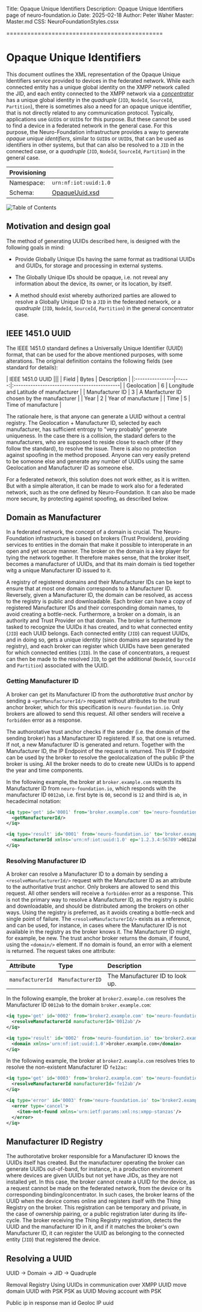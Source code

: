 ﻿Title: Opaque Unique Identifiers
Description: Opaque Unique Identifiers page of neuro-foundation.io
Date: 2025-02-18
Author: Peter Waher
Master: Master.md
CSS: NeuroFoundationStyles.cssx

=============================================

Opaque Unique Identifiers
============================

This document outlines the XML representation of the Opaque Unique Identifiers service provided to devices in the federated network.
While each connected entity has a unique global identity on the XMPP network called the JID, and each entity connected to the XMPP network via
a [*concentrator*](Concentrator.md) has a unique global identity in the *quadruple* (`JID`, `NodeId`, `SourceId`, `Partition`), there is
sometimes also a need for an opaque unique identifier, that is not directly related to any communication protocol. Typically, applications use
`GUID`s or `UUID`s for this purpose. But these cannot be used to find a device in a federated network in the general case. For this purpose, 
the Neuro-Foundation infrastructure provides a way to generate *opaque unique identifiers*, similar to `GUID`s or `UUID`s, that can be used as 
identifiers in other systems, but that can also be resolved to a `JID` in the connected case, or a *quadruple* (`JID`, `NodeId`, `SourceId`, 
`Partition`) in the general case.

| Provisioning                                                        ||
| ------------|--------------------------------------------------------|
| Namespace:  | `urn:nf:iot:uuid:1.0`                                |
| Schema:     | [OpaqueUuid.xsd](Schemas/OpaqueUuid.xsd) |

![Table of Contents](toc)

Motivation and design goal
----------------------------

The method of generating UUIDs described here, is designed with the following goals in mind:

* Provide Globally Unique IDs having the same format as traditional UUIDs and GUIDs, for storage and processing in external systems.

* The Globally Unique IDs should be opaque, i.e. not reveal any information about the device, its owner, or its location, by itself.

* A method should exist whereby authorized parties are allowed to resolve a Globally Unique ID to a `JID` in the federated network, or a 
  *quadruple* (`JID`, `NodeId`, `SourceId`, `Partition`) in the general concentrator case.

IEEE 1451.0 UUID
-------------------

The IEEE 1451.0 standard defines a Universally Unique Identifier (UUID) format, that can be used for the above mentioned purposes, with some 
alterations. The original definition contains the following fields (see standard for details):

| IEEE 1451.0 UUID                                                    |||
| Field           | Bytes | Description                                 |
|:----------------|------:|:--------------------------------------------|
| Geolocation     |     6 | Longitude and Latitude of manufacturer      |
| Manufacturer ID |     3 | A Manfacturer ID chosen by the manufacturer |
| Year            |     2 | Year of manufacture                         |
| Time            |     5 | Time of manufacture                         |

The rationale here, is that anyone can generate a UUID without a central registry. The Geolocation + Manufacturer ID, selected by each 
manufacturer, has sufficient entropy to "very probably" generate uniqueness. In the case there is a collision, the stadard defers to the
manufacturers, who are supposed to reside close to each other (if they follow the standard), to resolve the issue. There is also no protection
against spoofing in the method proposed. Anyone can very easily pretend to be someone else and generate any number of UUIDs using the same
Geolocation and Manufacturer ID as someone else.

For a federated network, this solution does not work either, as it is written. But with a simple alteration, it can be made to work also for 
a federated network, such as the one defined by Neuro-Foundation. It can also be made more secure, by protecting against spoofing, as described
below.

Domain as Manufacturer
-------------------------

In a federated network, the concept of a domain is crucial. The Neuro-Foundation infrastructure is based on brokers (Trust Providers),
providing services to entities in the domain that make it possible to interoperate in an open and yet secure manner. The broker on the domain
is a key player for tying the network together. It therefore makes sense, that the broker itself, becomes a manufacturer of UUIDs, and that its
main domain is tied together witg a unique Manufacturer ID issued to it.

A registry of registered domains and their Manufacturer IDs can be kept to ensure that at most one domain corresponds to a Manufacturer ID. 
Reversely, given a Manufacturer ID, the domain can be resolved, as access to the registry is public and downloadable. Each broker can have a 
copy of registered Manufacturer IDs and their corresponding domain names, to avoid creating a bottle-neck. Furthermore, a broker on a domain, 
is an authority and Trust Provider on that domain. The broker is furthermore tasked to recognize the UUIDs it has created, and to what connected 
entity (`JID`) each UUID belongs. Each connected entity (`JID`) can request UUIDs, and in doing so, gets a unique identity (since domains are 
separated by the registry), and each broker can register which UUIDs have been generated for which connected entities (`JID`). In the case of 
concentrators, a request can then be made to the resolved `JID`, to get the additional (`NodeId`, `SourceId` and `Partition`) associated with 
the UUID.

### Getting Manufacturer ID

A broker can get its Manufacturer ID from the *authoratative trust anchor* by sending a `<getManufacturerId/>` request without attributes to the 
trust anchor broker, which for this specification is `neuro-foundation.io`. Only brokers are allowed to send this request. All other senders 
will receive a `forbidden` error as a response.

The authorotative trust anchor checks if the sender (i.e. the domain of the sending broker) has a Manufacturer ID registered. If so, that one
is returned. If not, a new Manufacturer ID is generated and return. Together with the Manufacturer ID, the IP Endpoint of the request is returned.
This IP Endpoint can be used by the broker to resolve the geolocalization of the public IP the broker is using. All the broker needs to do to
create new UUIDs is to append the year and time components.

In the following example, the broker at `broker.example.com` requests its Manufacturer ID from `neuro-foundation.io`, which responds with
the manufacturer ID `0012ab`, i.e. first byte is `00`, second is `12` and third is `ab`, in hecadecimal notation:

```xml
<iq type='get' id='0001' from='broker.example.com' to='neuro-foundation.io' xmlns='urn:nf:iot:uuid:1.0'>
  <getManufacturerId/>
</iq>

<iq type='result' id='0001' from='neuro-foundation.io' to='broker.example.com'>
  <manufacturerId xmlns='urn:nf:iot:uuid:1.0' ep='1.2.3.4:56789'>0012ab</manufacturerId>
</iq>
```

### Resolving Manufacturer ID

A broker can resolve a Manufacturer ID to a domain by sending a `<resolveManufacturerId/>` request with the Manufacturer ID as an attribute to
the authoritative trust anchor. Only brokers are allowed to send this request. All other senders will receive a `forbidden` error as a response.
This is not the primary way to resolve a Manufacturer ID, as the registry is public and downloadable, and should be distributed among the brokers
on other ways. Using the registry is preferred, as it avoids creating a bottle-neck and single point of failure. The `<resolveManufacturerId/>`
exists as a reference, and can be used, for instance, in cases where the Manufacturer ID is not available in the registry as the broker knows it.
The Manufacturer ID might, for example, be new. The trust anchor broker returns the domain, if found, using the `<domain/>` element. If no domain
is found, an error with a <item-not-found/> element is returned. The request takes one attribute:

| Attribute        | Type             | Description                     |
|:-----------------|:-----------------|:--------------------------------|
| `manufacturerId` | `ManufacturerID` | The Manufacturer ID to look up. |

In the following example, the broker at `broker2.example.com` resolves the Manufacturer ID `0012ab` to the domain `broker.example.com`:

```xml
<iq type='get' id='0002' from='broker2.example.com' to='neuro-foundation.io' xmlns='urn:nf:iot:uuid:1.0'>
  <resolveManufacturerId manufacturerId='0012ab'/>
</iq>

<iq type='result' id='0002' from='neuro-foundation.io' to='broker2.example.com'>
  <domain xmlns='urn:nf:iot:uuid:1.0'>broker.example.com</domain>
</iq>
```

In the following example, the broker at `broker2.example.com` resolves tries to resolve the non-existent Manufacturer ID `fe12ac`:

```xml
<iq type='get' id='0003' from='broker2.example.com' to='neuro-foundation.io' xmlns='urn:nf:iot:uuid:1.0'>
  <resolveManufacturerId manufacturerId='fe12ab'/>
</iq>

<iq type='error' id='0003' from='neuro-foundation.io' to='broker2.example.com'>
  <error type='cancel'>
    <item-not-found xmlns='urn:ietf:params:xml:ns:xmpp-stanzas'/>
  </error>
</iq>
```


Manufacturer ID Registry
---------------------------

The authorotative broker responsible for a Manufacturer ID knows the UUIDs itself has created. But the manufacturer operating the broker can
generate UUIDs out-of-band, for instance, in a production environment where devices are given UUIDs but not yet have JIDs, as they are not
installed yet. In this case, the broker cannot create a UUID for the device, as a request cannot be made on the federated network, from the 
device or its corresponding binding/concentrator. In such cases, the broker learns of the UUID when the device comes online and registers itself
with the Thing Registry on the broker. This registration can be temporary and private, in the case of ownership pairing, or a public registration
later during its life-cycle. The broker receiving the Thing Registry registration, detects the UUID and the manufacturer ID in it, and if it
matches the broker's own Manufacturer ID, it can register the UUID as belonging to the connected entity (`JID`) that registered the device.



Resolving a UUID
-------------------

UUID -> Domain -> JID -> Quadruple

Removal Registry
Using UUIDs in communication over XMPP
UUID move domain
UUID with PSK
PSK as UUID
Moving account with PSK

Public ip in response man id
Geoloc IP uuid